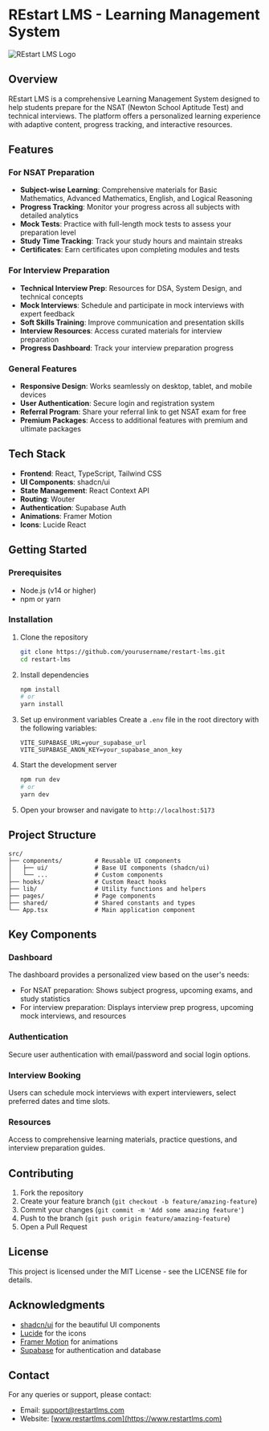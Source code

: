 # REstart LMS - Learning Management System

![REstart LMS Logo](https://media-hosting.imagekit.io//e60a0a3fac904c2a/WhatsApp_Image_2025-01-26_at_20.14.19-removebg-preview%20(3).png?Expires=1834242508&Key-Pair-Id=K2ZIVPTIP2VGHC&Signature=nVFdXSeeo14FtjV6G~ppAgawYVuWM5ZBFu3VmE~6EUH79Qe3QJ479US4D8pggGisa~3D5nKS0ICnJFBkwZyIV8iDLMX6LMTxPnoH9OkOnaYACbTTPgISyWVxr33MreB2LGvj0ePD5wi-weKMOaF-jYY9nr0AXGiYtUbOpCvRgws7RsDMKcTtO8xA~HP9Jim90PxyNhfp1842BWY~GDnlguAKH87V-Q-5RB8JJ6q~-wO9gX-ScIP26GqRVmXMQPmo4uuA6JH4fVvc1MjUKbBHtQBZ-3xFP0pAJax3I2lVLNX1EP2kHTpJuUTwwnLBCnkMNwst3BinXaixwg6I~kdkLw__)

## Overview

REstart LMS is a comprehensive Learning Management System designed to help students prepare for the NSAT (Newton School Aptitude Test) and technical interviews. The platform offers a personalized learning experience with adaptive content, progress tracking, and interactive resources.

## Features

### For NSAT Preparation
- **Subject-wise Learning**: Comprehensive materials for Basic Mathematics, Advanced Mathematics, English, and Logical Reasoning
- **Progress Tracking**: Monitor your progress across all subjects with detailed analytics
- **Mock Tests**: Practice with full-length mock tests to assess your preparation level
- **Study Time Tracking**: Track your study hours and maintain streaks
- **Certificates**: Earn certificates upon completing modules and tests

### For Interview Preparation
- **Technical Interview Prep**: Resources for DSA, System Design, and technical concepts
- **Mock Interviews**: Schedule and participate in mock interviews with expert feedback
- **Soft Skills Training**: Improve communication and presentation skills
- **Interview Resources**: Access curated materials for interview preparation
- **Progress Dashboard**: Track your interview preparation progress

### General Features
- **Responsive Design**: Works seamlessly on desktop, tablet, and mobile devices
- **User Authentication**: Secure login and registration system
- **Referral Program**: Share your referral link to get NSAT exam for free
- **Premium Packages**: Access to additional features with premium and ultimate packages

## Tech Stack

- **Frontend**: React, TypeScript, Tailwind CSS
- **UI Components**: shadcn/ui
- **State Management**: React Context API
- **Routing**: Wouter
- **Authentication**: Supabase Auth
- **Animations**: Framer Motion
- **Icons**: Lucide React

## Getting Started

### Prerequisites

- Node.js (v14 or higher)
- npm or yarn

### Installation

1. Clone the repository
   ```bash
   git clone https://github.com/yourusername/restart-lms.git
   cd restart-lms
   ```

2. Install dependencies
   ```bash
   npm install
   # or
   yarn install
   ```

3. Set up environment variables
   Create a `.env` file in the root directory with the following variables:
   ```
   VITE_SUPABASE_URL=your_supabase_url
   VITE_SUPABASE_ANON_KEY=your_supabase_anon_key
   ```

4. Start the development server
   ```bash
   npm run dev
   # or
   yarn dev
   ```

5. Open your browser and navigate to `http://localhost:5173`

## Project Structure

```
src/
├── components/         # Reusable UI components
│   ├── ui/             # Base UI components (shadcn/ui)
│   └── ...             # Custom components
├── hooks/              # Custom React hooks
├── lib/                # Utility functions and helpers
├── pages/              # Page components
├── shared/             # Shared constants and types
└── App.tsx             # Main application component
```

## Key Components

### Dashboard
The dashboard provides a personalized view based on the user's needs:
- For NSAT preparation: Shows subject progress, upcoming exams, and study statistics
- For interview preparation: Displays interview prep progress, upcoming mock interviews, and resources

### Authentication
Secure user authentication with email/password and social login options.

### Interview Booking
Users can schedule mock interviews with expert interviewers, select preferred dates and time slots.

### Resources
Access to comprehensive learning materials, practice questions, and interview preparation guides.

## Contributing

1. Fork the repository
2. Create your feature branch (`git checkout -b feature/amazing-feature`)
3. Commit your changes (`git commit -m 'Add some amazing feature'`)
4. Push to the branch (`git push origin feature/amazing-feature`)
5. Open a Pull Request

## License

This project is licensed under the MIT License - see the LICENSE file for details.

## Acknowledgments

- [shadcn/ui](https://ui.shadcn.com/) for the beautiful UI components
- [Lucide](https://lucide.dev/) for the icons
- [Framer Motion](https://www.framer.com/motion/) for animations
- [Supabase](https://supabase.io/) for authentication and database

## Contact

For any queries or support, please contact:
- Email: support@restartlms.com
- Website: [www.restartlms.com](https://www.restartlms.com) 
